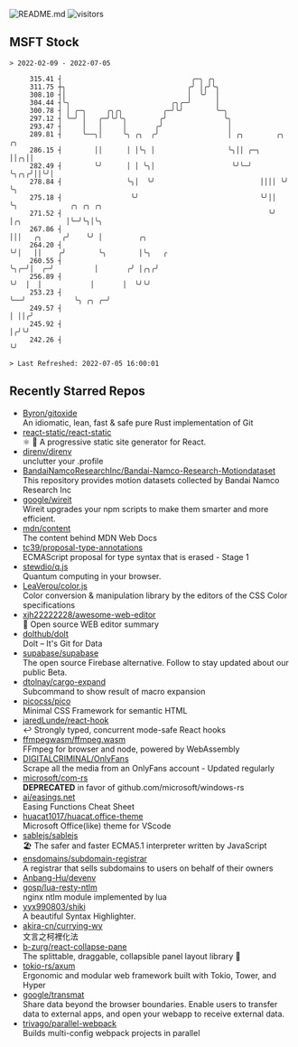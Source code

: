 ![README.md](https://github.com/Gerhut/Gerhut/workflows/README.md/badge.svg)
![visitors](https://visitors.vercel.app/Gerhut/Gerhut?token=8cf69d1f6813d272ef062726b6070c9be4ff72038cfe5a7ded7384a8da65d866)

## MSFT Stock

```
> 2022-02-09 - 2022-07-05

     315.41 ┤                                ╭─╮ ╭╮                                                              
     311.75 ┼╮                              ╭╯ │╭╯╰╮                                                             
     308.10 ┤│                              │  ╰╯  │                                                             
     304.44 ┤╰╮                         ╭╮╭─╯      │                                                             
     300.78 ┤ │ ╭─╮     ╭╮╭╮          ╭─╯╰╯        ╰─╮                                                           
     297.12 ┤ ╰─╯ │   ╭─╯╰╯╰╮        ╭╯              ╰╮                                                          
     293.47 ┤     │   │     │       ╭╯                │                                                          
     289.81 ┤     ╰──╮│     ╰╮ ╭╮  ╭╯                 │ ╭╮        ╭╮  ╭╮                                         
     286.15 ┤        ││      │ │╰╮ │                  ╰╮││ ╭─╮    ││╭╮││                                         
     282.49 ┤        ╰╯      │ │ ╰╮│                   ╰╯╰─╯ ╰╮╭╮╭╯││╰╯│                                         
     278.84 ┤                ╰╮│  ╰╯                          ││││ ╰╯  ╰╮                                        
     275.18 ┤                 ╰╯                              ╰╯││      ╰╮             ╭╮ ╭╮ ╭╮                  
     271.52 ┤                                                   ╰╯       │╭╮           │╰─╯╰╮│╰╮                 
     267.86 ┤                                                            │││   ╭╮     ╭╯    ╰╯ │         ╭╮      
     264.20 ┤                                                            ╰╯│   ││    ╭╯        ╰╮        │╰╮   ╭ 
     260.55 ┤                                                              ╰╮╭─╯│  ╭─╯          │       ╭╯ │╭╮╭╯ 
     256.89 ┤                                                               ╰╯  │  │            │       │  ╰╯╰╯  
     253.23 ┤                                                                   ╰──╯            ╰╮ ╭╮ ╭─╯        
     249.57 ┤                                                                                    │ ││╭╯          
     245.92 ┤                                                                                    │╭╯╰╯           
     242.26 ┤                                                                                    ╰╯              

> Last Refreshed: 2022-07-05 16:00:01
```

## Recently Starred Repos

- [Byron/gitoxide](https://github.com/Byron/gitoxide)  
  An idiomatic, lean, fast & safe pure Rust implementation of Git
- [react-static/react-static](https://github.com/react-static/react-static)  
  ⚛️ 🚀 A progressive static site generator for React.
- [direnv/direnv](https://github.com/direnv/direnv)  
  unclutter your .profile
- [BandaiNamcoResearchInc/Bandai-Namco-Research-Motiondataset](https://github.com/BandaiNamcoResearchInc/Bandai-Namco-Research-Motiondataset)  
  This repository provides motion datasets collected by Bandai Namco Research Inc
- [google/wireit](https://github.com/google/wireit)  
  Wireit upgrades your npm scripts to make them smarter and more efficient.
- [mdn/content](https://github.com/mdn/content)  
  The content behind MDN Web Docs
- [tc39/proposal-type-annotations](https://github.com/tc39/proposal-type-annotations)  
  ECMAScript proposal for type syntax that is erased - Stage 1
- [stewdio/q.js](https://github.com/stewdio/q.js)  
  Quantum computing in your browser.
- [LeaVerou/color.js](https://github.com/LeaVerou/color.js)  
  Color conversion & manipulation library by the editors of the CSS Color specifications
- [xjh22222228/awesome-web-editor](https://github.com/xjh22222228/awesome-web-editor)  
  🔨  Open source WEB editor summary
- [dolthub/dolt](https://github.com/dolthub/dolt)  
  Dolt – It's Git for Data
- [supabase/supabase](https://github.com/supabase/supabase)  
  The open source Firebase alternative. Follow to stay updated about our public Beta.
- [dtolnay/cargo-expand](https://github.com/dtolnay/cargo-expand)  
  Subcommand to show result of macro expansion
- [picocss/pico](https://github.com/picocss/pico)  
  Minimal CSS Framework for semantic HTML
- [jaredLunde/react-hook](https://github.com/jaredLunde/react-hook)  
  ↩ Strongly typed, concurrent mode-safe React hooks
- [ffmpegwasm/ffmpeg.wasm](https://github.com/ffmpegwasm/ffmpeg.wasm)  
  FFmpeg for browser and node, powered by WebAssembly
- [DIGITALCRIMINAL/OnlyFans](https://github.com/DIGITALCRIMINAL/OnlyFans)  
  Scrape all the media from an OnlyFans account - Updated regularly
- [microsoft/com-rs](https://github.com/microsoft/com-rs)  
  **DEPRECATED** in favor of github.com/microsoft/windows-rs
- [ai/easings.net](https://github.com/ai/easings.net)  
  Easing Functions Cheat Sheet
- [huacat1017/huacat.office-theme](https://github.com/huacat1017/huacat.office-theme)  
  Microsoft Office(like) theme for VScode
- [sablejs/sablejs](https://github.com/sablejs/sablejs)  
  🏖️ The safer and faster ECMA5.1 interpreter written by JavaScript
- [ensdomains/subdomain-registrar](https://github.com/ensdomains/subdomain-registrar)  
  A registrar that sells subdomains to users on behalf of their owners
- [Anbang-Hu/devenv](https://github.com/Anbang-Hu/devenv)  
- [gosp/lua-resty-ntlm](https://github.com/gosp/lua-resty-ntlm)  
  nginx ntlm module implemented by lua
- [yyx990803/shiki](https://github.com/yyx990803/shiki)  
  A beautiful Syntax Highlighter.
- [akira-cn/currying-wy](https://github.com/akira-cn/currying-wy)  
  文言之柯裡化法
- [b-zurg/react-collapse-pane](https://github.com/b-zurg/react-collapse-pane)  
  The splittable, draggable, collapsible panel layout library 🎉
- [tokio-rs/axum](https://github.com/tokio-rs/axum)  
  Ergonomic and modular web framework built with Tokio, Tower, and Hyper
- [google/transmat](https://github.com/google/transmat)  
  Share data beyond the browser boundaries. Enable users to transfer data to external apps, and open your webapp to receive external data.
- [trivago/parallel-webpack](https://github.com/trivago/parallel-webpack)  
  Builds multi-config webpack projects in parallel
